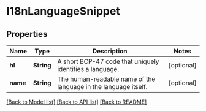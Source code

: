 # I18nLanguageSnippet

## Properties
Name | Type | Description | Notes
------------ | ------------- | ------------- | -------------
**hl** | **String** | A short BCP-47 code that uniquely identifies a language. | [optional] 
**name** | **String** | The human-readable name of the language in the language itself. | [optional] 

[[Back to Model list]](../README.md#documentation-for-models) [[Back to API list]](../README.md#documentation-for-api-endpoints) [[Back to README]](../README.md)


